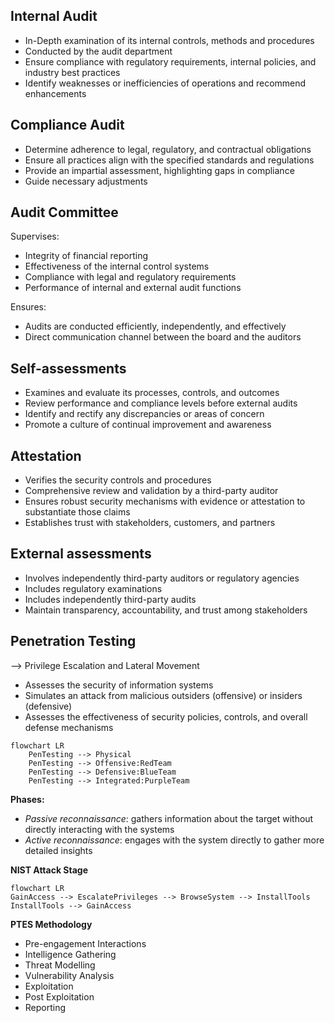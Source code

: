 ## Internal Audit

- In-Depth examination of its internal controls, methods and procedures
- Conducted by the audit department
- Ensure compliance with regulatory requirements, internal policies, and industry best practices
- Identify weaknesses or inefficiencies of operations and recommend enhancements

## Compliance Audit

- Determine adherence to legal, regulatory, and contractual obligations
- Ensure all practices align with the specified standards and regulations
- Provide an impartial assessment, highlighting gaps in compliance
- Guide necessary adjustments

## Audit Committee

Supervises:
- Integrity of financial reporting
- Effectiveness of the internal control systems
- Compliance with legal and regulatory requirements
- Performance of internal and external audit functions

Ensures:
- Audits are conducted efficiently, independently, and effectively
- Direct communication channel between the board and the auditors

## Self-assessments
- Examines and evaluate its processes, controls, and outcomes
- Review performance and compliance levels before external audits
- Identify and rectify any discrepancies or areas of concern
- Promote a culture of continual improvement and awareness

## Attestation
- Verifies the security controls and procedures
- Comprehensive review and validation by a third-party auditor
- Ensures robust security mechanisms with evidence or attestation to substantiate those claims
- Establishes trust with stakeholders, customers, and partners

## External assessments
- Involves independently third-party auditors or regulatory agencies
- Includes regulatory examinations
- Includes independently third-party audits
- Maintain transparency, accountability, and trust among stakeholders

## Penetration Testing
--> Privilege Escalation and Lateral Movement

- Assesses the security of information systems
- Simulates an attack from malicious outsiders (offensive) or insiders (defensive)
- Assesses the effectiveness of security policies, controls, and overall defense mechanisms

```mermaid
flowchart LR
	PenTesting --> Physical
	PenTesting --> Offensive:RedTeam
	PenTesting --> Defensive:BlueTeam
	PenTesting --> Integrated:PurpleTeam
```
**Phases:**
- *Passive reconnaissance*: gathers information about the target without directly interacting with the systems
- *Active reconnaissance*: engages with the system directly to gather more detailed insights

**NIST Attack Stage**

```mermaid
flowchart LR
GainAccess --> EscalatePrivileges --> BrowseSystem --> InstallTools
InstallTools --> GainAccess
```

**PTES Methodology**
- Pre-engagement Interactions
- Intelligence Gathering
- Threat Modelling
- Vulnerability Analysis
- Exploitation
- Post Exploitation
- Reporting